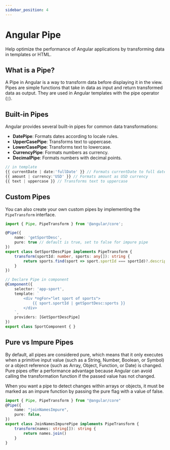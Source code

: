 ```yaml
---
sidebar_position: 4
---
```


# Angular Pipe

Help optimize the performance of Angular applications by transforming data in templates or HTML.

## What is a Pipe?

A Pipe in Angular is a way to transform data before displaying it in the view. Pipes are simple functions that take in data as input and return transformed data as output. They are used in Angular templates with the pipe operator (`|`).

## Built-in Pipes

Angular provides several built-in pipes for common data transformations:

- **DatePipe**: Formats dates according to locale rules.
- **UpperCasePipe**: Transforms text to uppercase.
- **LowerCasePipe**: Transforms text to lowercase.
- **CurrencyPipe**: Formats numbers as currency.
- **DecimalPipe**: Formats numbers with decimal points.

```typescript
// in template
{{ currentDate | date:'fullDate' }} // Formats currentDate to full date format
{{ amount | currency:'USD' }} // Formats amount as USD currency
{{ text | uppercase }} // Transforms text to uppercase
```

## Custom Pipes

You can also create your own custom pipes by implementing the `PipeTransform` interface.

```typescript
import { Pipe, PipeTransform } from '@angular/core';

@Pipe({
    name: 'getSportDesc',
    pure: true // default is true, set to false for impure pipe
})
export class GetSportDescPipe implements PipeTransform {
    transform(sportId: number, sports: any[]): string {
        return sports.find(sport => sport.sportId === sportId)?.description || 'Unknown Sport';
    }
})

// Declare Pipe in component
@Component({
    selector: 'app-sport',
    template: `
        <div *ngFor="let sport of sports">
            {{ sport.sportId | getSportDesc:sports }}
        </div>
    `,
    providers: [GetSportDescPipe]
})
export class SportComponent { }
```

## Pure vs Impure Pipes

By default, all pipes are considered pure, which means that it only executes when a primitive input value (such as a String, Number, Boolean, or Symbol) or a object reference (such as Array, Object, Function, or Date) is changed. Pure pipes offer a performance advantage because Angular can avoid calling the transformation function if the passed value has not changed.

When you want a pipe to detect changes within arrays or objects, it must be marked as an impure function by passing the pure flag with a value of false.

```typescript
import { Pipe, PipeTransform } from "@angular/core"
@Pipe({
	name: "joinNamesImpure",
	pure: false,
})
export class JoinNamesImpurePipe implements PipeTransform {
	transform(names: string[]): string {
		return names.join()
	}
}
```
